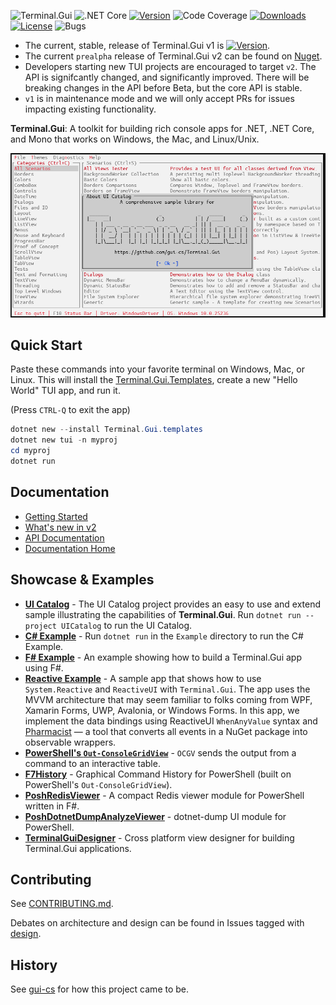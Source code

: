 ![Terminal.Gui](https://socialify.git.ci/gui-cs/Terminal.Gui/image?description=1&font=Rokkitt&forks=1&language=1&logo=https%3A%2F%2Fraw.githubusercontent.com%2Fgui-cs%2FTerminal.Gui%2Fdevelop%2Fdocfx%2Fimages%2Flogo.png&name=1&owner=1&pattern=Circuit%20Board&stargazers=1&theme=Auto)
![.NET Core](https://github.com/gui-cs/Terminal.Gui/workflows/.NET%20Core/badge.svg?branch=develop)
[![Version](https://img.shields.io/nuget/v/Terminal.Gui.svg)](https://www.nuget.org/packages/Terminal.Gui)
![Code Coverage](https://img.shields.io/endpoint?url=https://gist.githubusercontent.com/migueldeicaza/90ef67a684cb71db1817921a970f8d27/raw/code-coverage.json)
[![Downloads](https://img.shields.io/nuget/dt/Terminal.Gui)](https://www.nuget.org/packages/Terminal.Gui)
[![License](https://img.shields.io/github/license/gui-cs/gui.cs.svg)](LICENSE)
![Bugs](https://img.shields.io/github/issues/gui-cs/gui.cs/bug)

* The current, stable, release of Terminal.Gui v1 is [![Version](https://img.shields.io/nuget/v/Terminal.Gui.svg)](https://www.nuget.org/packages/Terminal.Gui).
* The current `prealpha` release of Terminal.Gui v2 can be found on [Nuget](https://www.nuget.org/packages/Terminal.Gui).
* Developers starting new TUI projects are encouraged to target `v2`. The API is signifcantly changed, and significantly improved. There will be breaking changes in the API before Beta, but the core API is stable.
* `v1` is in maintenance mode and we will only accept PRs for issues impacting existing functionality.
 
**Terminal.Gui**: A toolkit for building rich console apps for .NET, .NET Core, and Mono that works on Windows, the Mac, and Linux/Unix.

![Sample app](docfx/images/sample.gif)

## Quick Start

Paste these commands into your favorite terminal on Windows, Mac, or Linux. This will install the [Terminal.Gui.Templates](https://github.com/gui-cs/Terminal.Gui.templates), create a new "Hello World" TUI app, and run it.

(Press `CTRL-Q` to exit the app)

```powershell
dotnet new --install Terminal.Gui.templates
dotnet new tui -n myproj
cd myproj
dotnet run
```

## Documentation 

* [Getting Started](https://gui-cs.github.io/Terminal.GuiV2Docs/docs/getting-started.html)
* [What's new in v2](https://gui-cs.github.io/Terminal.GuiV2Docs/docs/newinv2.html)
* [API Documentation](https://gui-cs.github.io/Terminal.GuiV2Docs/api/Terminal.Gui.html)
* [Documentation Home](https://gui-cs.github.io/Terminal.GuiV2Docs)

## Showcase & Examples

* **[UI Catalog](https://github.com/gui-cs/Terminal.GuiV2Docs/tree/master/UICatalog)** - The UI Catalog project provides an easy to use and extend sample illustrating the capabilities of **Terminal.Gui**. Run `dotnet run --project UICatalog` to run the UI Catalog.
* **[C# Example](https://github.com/gui-cs/Terminal.GuiV2Docs/tree/master/Example)** - Run `dotnet run` in the `Example` directory to run the C# Example.
* **[F# Example](https://github.com/gui-cs/Terminal.GuiV2Docs/tree/master/FSharpExample)** - An example showing how to build a Terminal.Gui app using F#.
* **[Reactive Example](https://github.com/gui-cs/Terminal.GuiV2Docs/tree/master/ReactiveExample)** - A sample app that shows how to use `System.Reactive` and `ReactiveUI` with `Terminal.Gui`. The app uses the MVVM architecture that may seem familiar to folks coming from WPF, Xamarin Forms, UWP, Avalonia, or Windows Forms. In this app, we implement the data bindings using ReactiveUI `WhenAnyValue` syntax and [Pharmacist](https://github.com/reactiveui/pharmacist) — a tool that converts all events in a NuGet package into observable wrappers.
* **[PowerShell's `Out-ConsoleGridView`](https://github.com/PowerShell/GraphicalTools)** - `OCGV` sends the output from a command to an interactive table. 
* **[F7History](https://github.com/gui-cs/F7History)** - Graphical Command History for PowerShell (built on PowerShell's `Out-ConsoleGridView`).
* **[PoshRedisViewer](https://github.com/En3Tho/PoshRedisViewer)** - A compact Redis viewer module for PowerShell written in F#.
* **[PoshDotnetDumpAnalyzeViewer](https://github.com/En3Tho/PoshDotnetDumpAnalyzeViewer)** - dotnet-dump UI module for PowerShell.
* **[TerminalGuiDesigner](https://github.com/tznind/TerminalGuiDesigner)** - Cross platform view designer for building Terminal.Gui applications.

## Contributing

See [CONTRIBUTING.md](https://github.com/gui-cs/Terminal.GuiV2Docs/blob/master/CONTRIBUTING.md).

Debates on architecture and design can be found in Issues tagged with [design](https://github.com/gui-cs/Terminal.GuiV2Docs/issues?q=is%3Aopen+is%3Aissue+label%3Adesign).

## History

See [gui-cs](https://github.com/gui-cs/) for how this project came to be.
